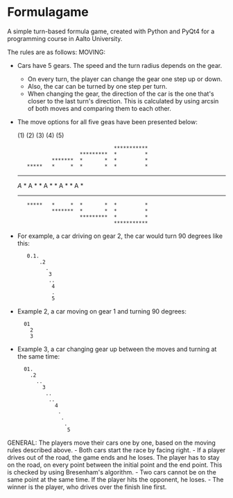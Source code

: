 Formulagame
===========

A simple turn-based formula game, created with Python and PyQt4 for a programming course in Aalto University.

The rules are as follows:
MOVING: 
  - Cars have 5 gears. The speed and the turn radius depends on the gear.
    - On every turn, the player can change the gear one step up or down.
    - Also, the car can be turned by one step per turn.
    - When changing the gear, the direction of the car is the one that's closer
    to the last turn's direction. This is calculated by using arcsin of both moves
    and comparing them to each other.

  - The move options for all five geas have been presented below:

      (1)    (2)      (3)       (4)         (5)

                                       ***********
                            *********  *         *
                   *******  *       *  *         *
           *****   *     *  *       *  *         *
     ***   *   *   *     *  *       *  *         *
     *A*   * A *   *  A  *  *   A   *  *    A    *
     ***   *   *   *     *  *       *  *         *
           *****   *     *  *       *  *         *
                   *******  *       *  *         *
                            *********  *         *
                                       ***********

  - For example, a car driving on gear 2, the car would turn 90 degrees like this:

           0.1.         
               .2   
                 .    
                  3
                  ..
                   4
                   .
                   5

  - Example 2, a car moving on gear 1 and turning 90 degrees:

          01         
            2   
            3   

  - Example 3, a car changing gear up between the moves and turning at the same time:

          01.
            .2
              ..
                3
                 ..           
                  ..
                    4
                     .
                      .
                       .
                        5

GENERAL:
  The players move their cars one by one, based on the moving rules described above.
    - Both cars start the race by facing right.
    - If a player drives out of the road, the game ends and he loses. The player has to stay
    on the road, on every point between the initial point and the end point. This is checked by using
    Bresenham's algorithm.
    - Two cars cannot be on the same point at the same time. If the player hits the opponent, he loses.
    - The winner is the player, who drives over the finish line first.

